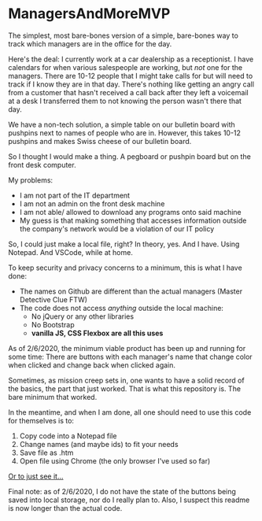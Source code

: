 # ManagersAndMoreMVP
The simplest, most bare-bones version of a simple, bare-bones way to track which managers are in the office for the day.

Here's the deal: I currently work at a car dealership as a receptionist. I have calendars for when various salespeople are working, but *not* one for the managers. There are 10-12 people that I might take calls for but will need to track if I know they are in that day. There's nothing like getting an angry call from a customer that hasn't received a call back after they left a voicemail at a desk I transferred them to not knowing the person wasn't there that day.

We have a non-tech solution, a simple table on our bulletin board with pushpins next to names of people who are in. However, this takes 10-12 pushpins and makes Swiss cheese of our bulletin board. 

So I thought I would make a thing. A pegboard or pushpin board but on the front desk computer.

My problems:
- I am not part of the IT department
- I am not an admin on the front desk machine 
- I am not able/ allowed to download any programs onto said machine
- My guess is that making something that accesses information outside the company's network would be a violation of our IT policy

So, I could just make a local file, right? In theory, yes. And I have. Using Notepad. And VSCode, while at home. 

To keep security and privacy concerns to a minimum, this is what I have done:
- The names on Github are different than the actual managers (Master Detective Clue FTW)
- The code does not access *anything* outside the local machine:
  - No jQuery or any other libraries
  - No Bootstrap
  - **vanilla JS, CSS Flexbox are all this uses** 


As of 2/6/2020, the minimum viable product has been up and running for some time: There are buttons with each manager's name that change color when clicked and change back when clicked again.

Sometimes, as mission creep sets in, one wants to have a solid record of the basics, the part that just worked. That is what this repository is. The bare minimum that worked. 

In the meantime, and when I am done, all one should need to use this code for themselves is to:
1. Copy code into a Notepad file
2. Change names (and maybe ids) to fit your needs
3. Save file as .htm
4. Open file using Chrome (the only browser I've used so far)

[Or to just see it...](https://carmelvineyard.github.io/ManagersAndMoreMVP/managersAndMoreMVP.htm)

Final note: as of 2/6/2020, I do not have the state of the buttons being saved into local storage, nor do I really plan to. Also, I suspect this readme is now longer than the actual code.


